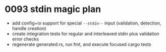 # 0093 stdin magic plan

- add config+io support for special `--stdin--` input (validation, detection, handle creation)
- create integration tests for regular and interleaved stdin plus validation error checks
- regenerate generated.rs, run fmt, and execute focused cargo tests
